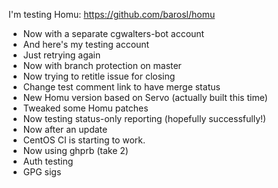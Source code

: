 I'm testing Homu: https://github.com/barosl/homu

- Now with a separate cgwalters-bot account
- And here's my testing account
- Just retrying again
- Now with branch protection on master
- Now trying to retitle issue for closing
- Change test comment link to have merge status
- New Homu version based on Servo (actually built this time)
- Tweaked some Homu patches
- Now testing status-only reporting (hopefully successfully!)
- Now after an update
- CentOS CI is starting to work.
- Now using ghprb (take 2)
- Auth testing
- GPG sigs
